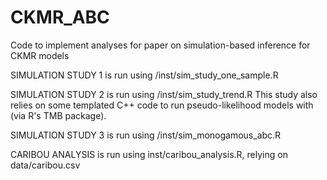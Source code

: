# CKMR_ABC
Code to implement analyses for paper on simulation-based inference for CKMR models

SIMULATION STUDY 1
is run using /inst/sim_study_one_sample.R

SIMULATION STUDY 2
is run using /inst/sim_study_trend.R
This study also relies on some templated C++ code to run pseudo-likelihood models with (via R's TMB package).  

SIMULATION STUDY 3
is run using /inst/sim_monogamous_abc.R

CARIBOU ANALYSIS is run using inst/caribou_analysis.R, relying on data/caribou.csv